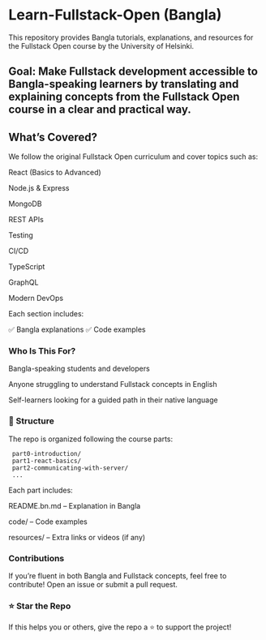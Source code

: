 # Learn-Fullstack-Open (Bangla)     

This repository provides Bangla tutorials, explanations, and resources for the Fullstack Open
 course by the University of Helsinki.

## Goal: Make Fullstack development accessible to Bangla-speaking learners by translating and explaining concepts from the Fullstack Open course in a clear and practical way.

## What’s Covered?

We follow the original Fullstack Open curriculum and cover topics such as:

React (Basics to Advanced)

Node.js & Express

MongoDB

REST APIs

Testing

CI/CD

TypeScript

GraphQL

Modern DevOps

Each section includes:

✅ Bangla explanations
✅ Code examples


### Who Is This For?

Bangla-speaking students and developers

Anyone struggling to understand Fullstack concepts in English

Self-learners looking for a guided path in their native language

### 📂 Structure

The repo is organized following the course parts:

     part0-introduction/
     part1-react-basics/
     part2-communicating-with-server/
     ...


Each part includes:

README.bn.md – Explanation in Bangla

code/ – Code examples

resources/ – Extra links or videos (if any)

### Contributions

If you’re fluent in both Bangla and Fullstack concepts, feel free to contribute! Open an issue or submit a pull request.

### ⭐ Star the Repo

If this helps you or others, give the repo a ⭐ to support the project!


